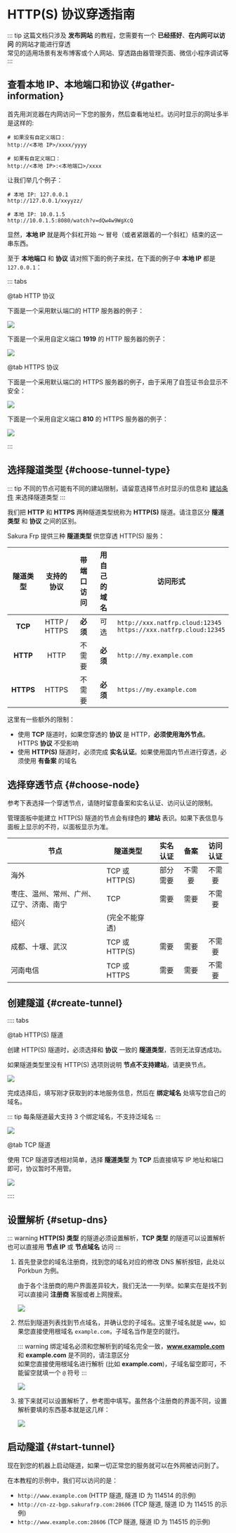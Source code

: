 # HTTP(S) 协议穿透指南

::: tip
这篇文档只涉及 **发布网站** 的教程，您需要有一个 **已经搭好**、**在内网可以访问** 的网站才能进行穿透  
常见的适用场景有发布博客或个人网站、穿透路由器管理页面、微信小程序调试等
:::

<app-info :time="10" :difficulty="2.5" :access="[
    { proto: 'HTTP', local: '80', remote: '80, 8080 (备用), 8880 (备用)', method: 'http://example.com' },
    { proto: 'HTTPS', local: '443', remote: '443, 8443 (备用)', method: 'https://example.com' },
    { proto: 'TCP', local: '80 / 443', method: 'http(s)://example.com:12345' },
]" />

## 查看本地 IP、本地端口和协议 {#gather-information}

首先用浏览器在内网访问一下您的服务，然后查看地址栏。访问时显示的网址多半是这样的:

```http
# 如果没有自定义端口：
http://<本地 IP>/xxxx/yyyy

# 如果有自定义端口：
http://<本地 IP>:<本地端口>/xxxx
```

让我们举几个例子：

```http
# 本地 IP: 127.0.0.1
http://127.0.0.1/xxyyzz/

# 本地 IP: 10.0.1.5
http://10.0.1.5:8080/watch?v=dQw4w9WgXcQ
```

显然，**本地 IP** 就是两个斜杠开始 ～ 冒号（或者紧跟着的一个斜杠）结束的这一串东西。

至于 **本地端口** 和 **协议** 请对照下面的例子来找，在下面的例子中 **本地 IP** 都是 `127.0.0.1`：

::: tabs

@tab HTTP 协议

下面是一个采用默认端口的 HTTP 服务器的例子：

![](./_images/http-1-1.png)

下面是一个采用自定义端口 **1919** 的 HTTP 服务器的例子：

![](./_images/http-1-2.png)

@tab HTTPS 协议

下面是一个采用默认端口的 HTTPS 服务器的例子，由于采用了自签证书会显示不安全：

![](./_images/http-2-1.png)

下面是一个采用自定义端口 **810** 的 HTTPS 服务器的例子：

![](./_images/http-2-2.png)

:::

## 选择隧道类型 {#choose-tunnel-type}

::: tip
不同的节点可能有不同的建站限制，请留意选择节点时显示的信息和 [建站条件](/faq/site-inaccessible.md#site-requirement) 来选择隧道类型
:::

我们把 **HTTP** 和 **HTTPS** 两种隧道类型统称为 **HTTP(S)** 隧道。请注意区分 **隧道类型** 和 **协议** 之间的区别。

Sakura Frp 提供三种 **隧道类型** 供您穿透 HTTP(S) 服务：

| 隧道类型 | 支持的协议 | 带端口访问 | 用自己的域名 | 访问形式 |
| :---: | :---: | :---: | :---: | --- |
| **TCP** | HTTP / HTTPS | **必须** | 可选 | `http://xxx.natfrp.cloud:12345`<br>`https://xxx.natfrp.cloud:12345` |
| **HTTP** | HTTP | 不需要 | **必须** | `http://my.example.com` |
| **HTTPS** | HTTPS | 不需要 | **必须** |`https://my.example.com` |

这里有一些额外的限制：

- 使用 **TCP** 隧道时，如果您穿透的 **协议** 是 HTTP，**必须使用海外节点**。HTTPS **协议** 不受影响
- 使用 **HTTP(S)** 隧道时，必须完成 **实名认证**。如果使用国内节点进行穿透，必须使用 **有备案** 的域名

## 选择穿透节点 {#choose-node}

参考下表选择一个穿透节点，请随时留意备案和实名认证、访问认证的限制。

管理面板中能建立 HTTP(S) 隧道的节点会有绿色的 **建站** 表识。如果下表信息与面板上显示的不符，以面板显示为准。

| 节点 | 隧道类型 | 实名认证 | 备案 | 访问认证 |
| --- | --- | :---: | :---: | :---: |
| 海外 | TCP 或 HTTP(S) | 部分需要 | 不需要 | 不需要 |
| 枣庄、温州、常州、广州、辽宁、济南、南宁 | TCP | 需要 | 需要 | 不需要 |
| 绍兴 | (完全不能穿透) | | | |
| 成都、十堰、武汉 | TCP 或 HTTP(S) | 需要 | 需要 | 不需要 |
| 河南电信 | TCP 或 HTTPS | 需要 | 需要 | 不需要 |

## 创建隧道 {#create-tunnel}

:::: tabs

@tab HTTP(S) 隧道

创建 HTTP(S) 隧道时，必须选择和 **协议** 一致的 **隧道类型**，否则无法穿透成功。

如果隧道类型里没有 HTTP(S) 选项则说明 **节点不支持建站**，请更换节点。

![](./_images/http-4.png)

完成选择后，填写刚才获取到的本地服务信息，然后在 **绑定域名** 处填写您自己的域名。

::: tip
每条隧道最大支持 3 个绑定域名，不支持泛域名
:::

![](./_images/http-5.png)

@tab TCP 隧道

使用 TCP 隧道穿透相对简单，选择 **隧道类型** 为 **TCP** 后直接填写 IP 地址和端口即可，协议暂时不用管。

![](./_images/http-6.png)

::::

## 设置解析 {#setup-dns}

::: warning
**HTTP(S) 类型** 的隧道必须设置解析，**TCP 类型** 的隧道可以设置解析也可以直接用 **节点 IP** 或 **节点域名** 访问
:::

1. 首先登录您的域名注册商，找到您的域名对应的修改 DNS 解析按钮，此处以 Porkbun 为例。

   由于各个注册商的用户界面差异较大，我们无法一一列举。如果实在是找不到可以直接问 **注册商** 客服或者上网搜索。

   ![](./_images/http-7.png)

1. 然后到隧道列表找到节点域名，并确认您的子域名。这里子域名就是 `www`，如果您直接使用根域名 `example.com`，子域名当作是空的就行。

   ::: warning
   绑定域名必须和您解析到的域名完全一致，**www.example.com** 和 **example.com** 是不同的，请注意区分  
   如果您直接使用根域名进行解析 (比如 **example.com**)，子域名留空即可，不能留空就填一个 `@` 符号
   :::

   ![](./_images/http-8.png)

1. 接下来就可以设置解析了，参考图中填写。虽然各个注册商的界面不同，设置解析要填的东西基本就是这几样：

   ![](./_images/http-9.png)

## 启动隧道 {#start-tunnel}

现在到您的机器上启动隧道，如果一切正常您的服务就可以在外网被访问到了。

在本教程的示例中，我们可以访问的是：

- `http://www.example.com` (HTTP 隧道, 隧道 ID 为 114514 的示例)
- `http://cn-zz-bgp.sakurafrp.com:28606` (TCP 隧道, 隧道 ID 为 114515 的示例)
- `http://www.example.com:28606` (TCP 隧道, 隧道 ID 为 114515 的示例)
